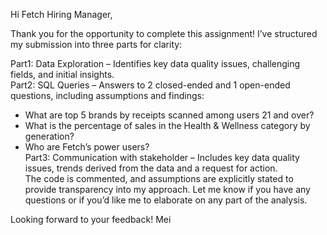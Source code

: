 Hi Fetch Hiring Manager,

Thank you for the opportunity to complete this assignment! I’ve structured my submission into three parts for clarity:

Part1: Data Exploration – Identifies key data quality issues, challenging fields, and initial insights. <br />
Part2: SQL Queries – Answers to 2 closed-ended and 1 open-ended questions, including assumptions and findings: 
  - What are top 5 brands by receipts scanned among users 21 and over?
  - What is the percentage of sales in the Health & Wellness category by generation?
  - Who are Fetch’s power users?  <br />
Part3: Communication with stakeholder – Includes key data quality issues, trends derived from the data and a request for action.  <br />
The code is commented, and assumptions are explicitly stated to provide transparency into my approach. Let me know if you have any questions or if you’d like me to elaborate on any part of the analysis.

Looking forward to your feedback!
Mei
